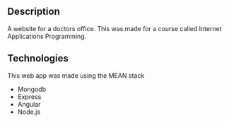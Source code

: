 ## Description
A website for a doctors office. This was made for a course called Internet Applications Programming.

## Technologies
This web app was made using the MEAN stack
* Mongodb
* Express
* Angular
* Node.js
